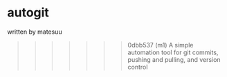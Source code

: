 # autogit

written by matesuu


>>>>>>> 0dbb537 (m1)
A simple automation tool for git commits, pushing and pulling, and version control
